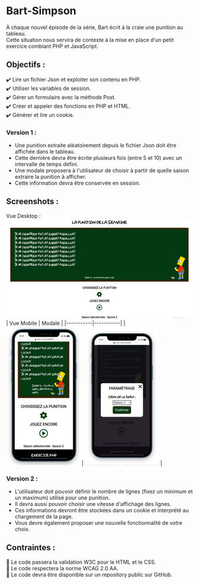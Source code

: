 # Bart-Simpson
À chaque nouvel épisode de la série, Bart écrit à la craie une punition au tableau.  
Cette situation nous servira de contexte à la mise en place d'un petit exercice combiant PHP et JavaScript.

## Objectifs :
:heavy_check_mark: Lire un fichier Json et exploiter son contenu en PHP.  
:heavy_check_mark: Utiliser les variables de session.  
:heavy_check_mark: Gérer un formulaire avec la méthode Post.  
:heavy_check_mark: Créer et appeler des fonctions en PHP et HTML.   
:heavy_check_mark: Générer et lire un cookie. 

### Version 1 :
- Une punition extraite aléatoirement depuis le fichier Json doit être affichée dans le tableau.  
- Cette dernière devra être écrite plusieurs fois (entre 5 et 10) avec un intervalle de temps défini.  
- Une modale proposera à l'utilisateur de choisir à partir de quelle saison extraire la punition à afficher.  
- Cette information devra être conservée en session.
 
## Screenshots :
Vue Desktop :  
<img alt="screenshot01 : desktop view" src="assets/images/img01.jpg" width="600">  
| Vue Mobile  | Modale |
|-----------|-----------|
| <img alt="screenshot02 : mobile view" src="assets/images/img02.jpg" width="200"> | <img alt="screenshot01 : modal view" src="assets/images/img03.jpg" width="200"> |

### Version 2 :
- L'utilisateur doit pouvoir définir le nombre de lignes (fixez un minimum et un maximum) utilisé pour une punition.  
- Il devra aussi pouvoir choisir une vitesse d'affichage des lignes. 
- Ces informations devront être stockées dans un cookie et interprété au chargement de la page.
- Vous devre également proposer une nouvelle fonctionnalité de votre choix.
 
## Contraintes :
:rotating_light: Le code passera la validation W3C pour le HTML et le CSS.  
:rotating_light: Le code respectera la norme WCAG 2.0 AA.  
:rotating_light: Le code devra être disponible sur un repository public sur GitHub.  
